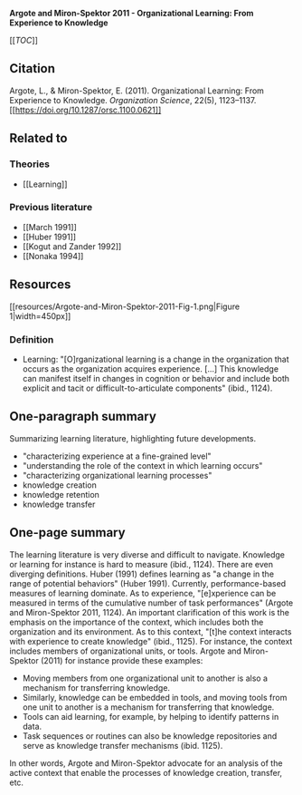 **Argote and Miron-Spektor 2011 - Organizational Learning: From Experience to Knowledge**

[[_TOC_]]

## Citation
Argote, L., & Miron-Spektor, E. (2011). Organizational Learning: From Experience to Knowledge. *Organization Science*, 22(5), 1123–1137. [[https://doi.org/10.1287/orsc.1100.0621]]

## Related to

### Theories
* [[Learning]]

### Previous literature
* [[March 1991]]
* [[Huber 1991]]
* [[Kogut and Zander 1992]]
* [[Nonaka 1994]]

## Resources
[[resources/Argote-and-Miron-Spektor-2011-Fig-1.png|Figure 1|width=450px]]

### Definition
* Learning: "[O]rganizational learning is a change in the organization that occurs as the organization acquires experience. [...] This knowledge can manifest itself in changes in cognition or behavior and include both explicit and tacit or difficult-to-articulate components" (ibid., 1124).

## One-paragraph summary

Summarizing learning literature, highlighting future developments. 

* "characterizing experience at a fine-grained level"
* "understanding the role of the context in which learning occurs"
* "characterizing organizational learning processes"
* knowledge creation
* knowledge retention
* knowledge transfer

## One-page summary

The learning literature is very diverse and difficult to navigate. Knowledge or learning for instance is hard to measure (ibid., 1124). There are even diverging definitions. Huber (1991) defines learning as "a change in the range of potential behaviors" (Huber 1991). Currently, performance-based measures of learning dominate. As to experience, "[e]xperience can be measured in terms of the cumulative number of task performances" (Argote and Miron-Spektor 2011, 1124). An important clarification of this work is the emphasis on the importance of the context, which includes both the organization and its environment. As to this context, "[t]he context interacts with experience to create knowledge" (ibid., 1125). For instance, the context includes members of organizational units, or tools. Argote and Miron-Spektor (2011) for instance provide these examples:

* Moving members from one organizational unit to another is also a mechanism for transferring knowledge. 
* Similarly, knowledge can be embedded in tools, and moving tools from one unit to another is a mechanism for transferring that knowledge.
* Tools can aid learning, for example, by helping to identify patterns in data. 
* Task sequences or routines can also be knowledge repositories and serve as knowledge transfer mechanisms (ibid. 1125). 

In other words, Argote and Miron-Spektor advocate for an analysis of the active context that enable the processes of knowledge creation, transfer, etc.